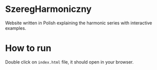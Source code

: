 # SzeregHarmoniczny
Website written in Polish explaining the harmonic series with interactive examples.

# How to run
Double click on `index.html` file, it should open in your browser.
